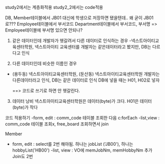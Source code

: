 study2에서는 계층화적용
study2_2에서는 code적용


DB, Member테이블에서 JB01 대신에 학생으로 저장하면 됐을텐데.. 왜 굳이 JB01로???
Employee테이블에서 부서코드
Department테이블에서 부서코드, 부서명 => Employee테이블에 부서명 있으면 안되나?


1. 같은 데이터인데 개발자가 헷갈려서 다른 데이터로 인식하는 경우
-넥스트아이티교육센터학원, 넥스트아이티 교육센터를 개발자는 같은데이터라고 봤지만, DB는 다르다고 인식

2. 다른 데이터인데 비슷한 이름인 경우
- (용두동) 넥스트아이티교육센터학원, (둔산동) 넥스트아이티교육센터학원   개발자는 다른데이터라고 인식, DB는 같은 데이터로 인식
  DB에 넣을 때는 H01, H02로 넣자
  
  ==> 코드로 쓰기로 하면 안 헷갈린다.
  
3. 데이터 낭비
넥스트아이티교육센터학원은 데이터(byte)가 크다.
H01은 데이터(byte)가 작다

코드 적용하기
-form, edit : comm_code 테이블 조회한 다음 c:forEach
-list,view : comm_code 테이블 조회x,  free_board 조회하면서 join

Member
- form, edit : select를 2번 해야됨. 하나는 jobList ('JB00'), 하나는 hobbyList('HB00')
-list, view : VO에 memJobNm, memHobbyNm 추가
				Join도 2번

